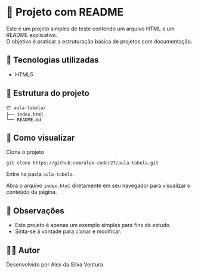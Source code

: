 # 📄 Projeto com README

Este é um projeto simples de teste contendo um arquivo HTML e um README explicativo.  
O objetivo é praticar a estruturação básica de projetos com documentação.

## 🧰 Tecnologias utilizadas

- HTML5

## 📁 Estrutura do projeto

```
📦 aula-tabela/
├── index.html
└── README.md
```

## 🚀 Como visualizar

Clone o projeto 
```
git clone https://github.com/alex-coder27/aula-tabela.git
```
Entre na pasta `aula-tabela`.

Abra o arquivo `index.html` diretamente em seu navegador para visualizar o conteúdo da página.


## 📌 Observações

- Este projeto é apenas um exemplo simples para fins de estudo.
- Sinta-se à vontade para clonar e modificar.

## 👨‍💻 Autor

Desenvolvido por Alex da Silva Ventura

